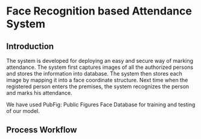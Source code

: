 # Face Recognition based Attendance System
## Introduction
The system is developed for deploying an easy and secure way of marking attendance.
The system first captures images of all the authorized persons and stores the information into database.
The system then stores each image by mapping it into a face coordinate structure.
Next time when the registered person enters the premises, the system recognizes the person and marks his attendance.

We have used PubFig: Public Figures Face Database for training and testing of our model.

## Process Workflow
